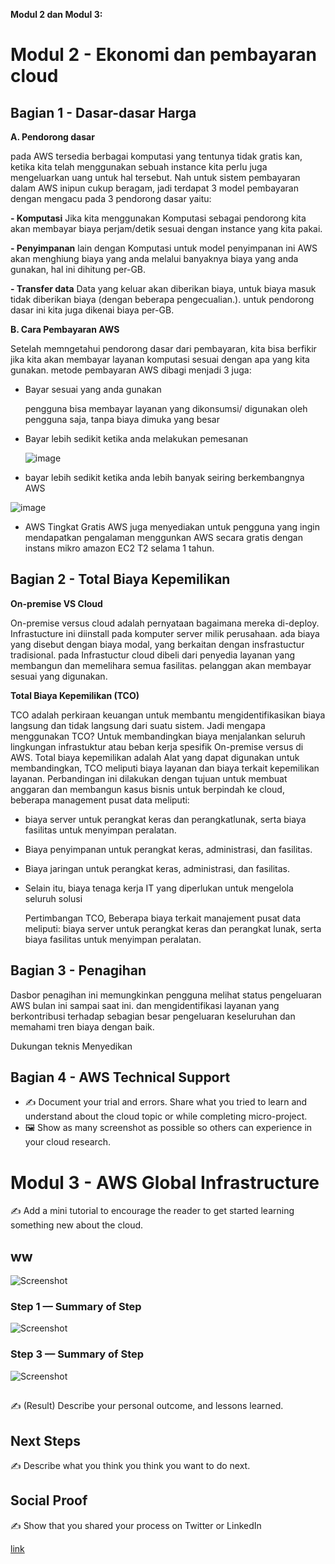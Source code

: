 **Modul 2 dan Modul 3:**
# Modul 2 - Ekonomi dan pembayaran cloud

## Bagian 1 - Dasar-dasar Harga

**A. Pendorong dasar**

  pada AWS tersedia berbagai komputasi yang tentunya tidak gratis kan, ketika kita telah menggunakan sebuah instance kita perlu juga mengeluarkan uang untuk hal tersebut. Nah untuk sistem pembayaran dalam AWS inipun cukup beragam, jadi terdapat 3 model pembayaran dengan mengacu pada 3 pendorong dasar yaitu:

**- Komputasi**
  Jika kita menggunakan Komputasi sebagai pendorong kita akan membayar biaya perjam/detik sesuai dengan instance yang kita pakai.
  
**- Penyimpanan**
  lain dengan Komputasi untuk model penyimpanan ini AWS akan menghiung biaya yang anda melalui banyaknya biaya yang anda gunakan, hal ini dihitung per-GB.
  
**- Transfer data**
  Data yang keluar akan diberikan biaya, untuk biaya masuk tidak diberikan biaya (dengan beberapa pengecualian.). untuk pendorong dasar ini kita juga dikenai biaya per-GB.

**B. Cara Pembayaran AWS**

  Setelah memngetahui pendorong dasar dari pembayaran, kita bisa berfikir jika kita akan membayar layanan komputasi sesuai dengan apa yang kita gunakan. metode pembayaran AWS dibagi menjadi 3 juga:
  - Bayar sesuai yang anda gunakan
    
    pengguna bisa membayar layanan yang dikonsumsi/ digunakan oleh pengguna saja, tanpa biaya dimuka yang besar
    
  - Bayar lebih sedikit ketika anda melakukan pemesanan
    
      ![image](https://github.com/dianarahmatulk/100DaysOfCloud/assets/140806099/38717f60-feae-43b8-bd0d-38a65402e24e)

  - bayar lebih sedikit ketika anda lebih banyak seiring berkembangnya AWS
    
![image](https://github.com/dianarahmatulk/100DaysOfCloud/assets/140806099/c2c63182-9319-44bb-ba68-41727e5bb50e)

  - AWS Tingkat Gratis
      AWS juga menyediakan untuk pengguna yang ingin mendapatkan pengalaman menggunkan AWS secara gratis dengan instans mikro amazon EC2 T2 selama 1 tahun. 

    

## Bagian 2 - Total Biaya Kepemilikan
  **On-premise VS Cloud**

  On-premise versus cloud adalah pernyataan bagaimana mereka di-deploy. Infrastucture ini diinstall pada komputer server milik perusahaan. ada biaya yang disebut dengan biaya  modal, yang berkaitan dengan insfrastuctur tradisional. pada Infrastuctur cloud dibeli dari penyedia layanan yang membangun dan memelihara semua fasilitas. pelanggan akan membayar sesuai yang digunakan.

  **Total Biaya Kepemilikan (TCO)**

TCO adalah perkiraan keuangan untuk membantu mengidentifikasikan biaya langsung dan tidak langsung dari suatu sistem.  Jadi mengapa menggunakan TCO? 
    Untuk membandingkan biaya menjalankan seluruh lingkungan infrastuktur atau beban kerja spesifik On-premise versus di AWS. Total biaya kepemilikan adalah Alat yang dapat digunakan untuk membandingkan, TCO meliputi biaya layanan dan biaya terkait kepemilikan layanan. Perbandingan ini dilakukan dengan tujuan untuk membuat anggaran dan membangun kasus bisnis untuk berpindah ke cloud, beberapa management pusat data meliputi:
- biaya server untuk perangkat keras dan perangkatlunak, serta biaya fasilitas untuk menyimpan peralatan.
- Biaya penyimpanan untuk perangkat keras, administrasi, dan fasilitas.
- Biaya jaringan untuk perangkat keras, administrasi, dan fasilitas.
- Selain itu, biaya tenaga kerja IT yang diperlukan untuk mengelola seluruh solusi

  Pertimbangan TCO, Beberapa biaya terkait manajement pusat data meliputi:
biaya server untuk perangkat keras dan perangkat lunak, serta biaya fasilitas untuk menyimpan peralatan.


## Bagian 3 - Penagihan

Dasbor penagihan ini memungkinkan pengguna melihat status pengeluaran AWS bulan ini sampai saat ini. dan mengidentifikasi layanan yang berkontribusi terhadap sebagian besar pengeluaran keseluruhan dan memahami tren biaya dengan baik. 

Dukungan teknis
Menyedikan 

## Bagian 4 - AWS Technical Support

- ✍️ Document your trial and errors. Share what you tried to learn and understand about the cloud topic or while completing micro-project.
- 🖼️ Show as many screenshot as possible so others can experience in your cloud research.

# Modul 3 - AWS Global Infrastructure

✍️ Add a mini tutorial to encourage the reader to get started learning something new about the cloud.

## ww

![Screenshot](https://via.placeholder.com/500x300)

### Step 1 — Summary of Step

![Screenshot](https://via.placeholder.com/500x300)

### Step 3 — Summary of Step

![Screenshot](https://via.placeholder.com/500x300)

## 

✍️ (Result) Describe your personal outcome, and lessons learned.

## Next Steps

✍️ Describe what you think you think you want to do next.

## Social Proof

✍️ Show that you shared your process on Twitter or LinkedIn

[link](link)
